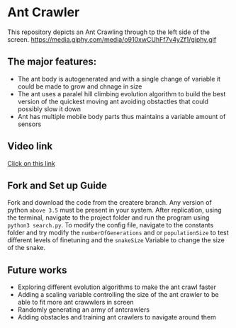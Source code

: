 # Ant Crawler

This repository depicts an Ant Crawling through tp the left side of the screen. 
https://media.giphy.com/media/o910xwCUhFf7v4yZf1/giphy.gif

## The major features:
 - The ant body is autogenerated and with a single change of variable it could be made to grow and chnage in size
 - The ant uses a paralel hill climbing evolution algorithm to build the best version of the quickest moving ant avoiding obstactles that could possibly
 slow it down
 - Ant has multiple mobile body parts thus maintains a variable amount of sensors
 
 ## Video link
  [Click on this link](https://youtu.be/lfw3tk1n8Ns)
  
 ## Fork and Set up Guide
 Fork and download the code from the createre branch. Any version of python `above 3.5` must be present in your system. After replication, using the terminal, navigate to the project folder and run the program using ```python3 search.py```. To modify the config file, navigate to the constants folder and 
 try modify the ```numberOfGenerations```  and or ```populationSize``` to test different levels of finetuning and the ```snakeSize``` Variable to change the size of the snake. 
 
 ## Future works
  -  Exploring different evolution algorithms to make the ant crawl faster
  - Adding a scaling variable controlling the size of the ant crawler to be able to fit more ant crawwlers in screen
  - Randomly generating an army of antcrawlers
  - Adding obstacles and training ant crawlers to navigate around them
 
 
 
